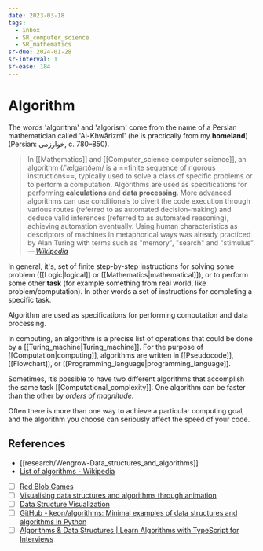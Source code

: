 ```yaml
---
date: 2023-03-18
tags:
  - inbox
  - SR_computer_science
  - SR_mathematics
sr-due: 2024-01-28
sr-interval: 1
sr-ease: 184
---
```


# Algorithm

The words 'algorithm' and 'algorism' come from the name of a Persian
mathematician called 'Al-Khwārizmī' (he is practically from my **homeland**)
(Persian: خوارزمی, c. 780–850).

> In [[Mathematics]] and [[Computer_science|computer science]], an algorithm
> (/ˈælɡərɪðəm/ is a ==finite sequence of rigorous instructions==, typically
> used to solve a class of specific problems or to perform a computation.
> Algorithms are used as specifications for performing **calculations** and
> **data processing**. More advanced algorithms can use conditionals to divert
> the code execution through various routes (referred to as automated
> decision-making) and deduce valid inferences (referred to as automated
> reasoning), achieving automation eventually. Using human characteristics as
> descriptors of machines in metaphorical ways was already practiced by Alan
> Turing with terms such as "memory", "search" and "stimulus".\
> — <cite>[Wikipedia](https://en.wikipedia.org/wiki/Algorithm)</cite>
<!--SR:!2023-07-20,1,230-->

In general, it's, set of finite step-by-step instructions for solving some
problem ([[Logic|logical]] or [[Mathematics|mathematical]]), or to perform some
other **task** (for example something from real world, like
problem/computation). In other words a set of instructions for completing a
specific task.

Algorithm are used as specifications for performing computation and data
processing.

In computing, an algorithm is a precise list of operations that could be done by
a [[Turing_machine|Turing_machine]]. For the purpose of
[[Computation|computing]], algorithms are written in [[Pseudocode]],
[[Flowchart]], or [[Programming_language|programming_language]].

Sometimes, it’s possible to have two different algorithms that accomplish the
same task [[Computational_complexity]]. One algorithm can be faster than the
other by *orders of magnitude*.

Often there is more than one way to achieve a particular computing goal, and
the algorithm you choose can seriously affect the speed of your code.

## References

- [[research/Wengrow-Data_structures_and_algorithms]]
- [List of algorithms - Wikipedia](https://en.wikipedia.org/wiki/List_of_algorithms)
- [ ] [Red Blob Games](https://www.redblobgames.com/)
- [ ] [Visualising data structures and algorithms through animation](https://visualgo.net/en/sorting)
- [ ] [Data Structure Visualization](https://www.cs.usfca.edu/~galles/visualization/Algorithms.html)
- [ ] [GitHub - keon/algorithms: Minimal examples of data structures and algorithms in Python](https://github.com/keon/algorithms)
- [ ] [Algorithms & Data Structures | Learn Algorithms with TypeScript for Interviews](https://frontendmasters.com/courses/algorithms/)